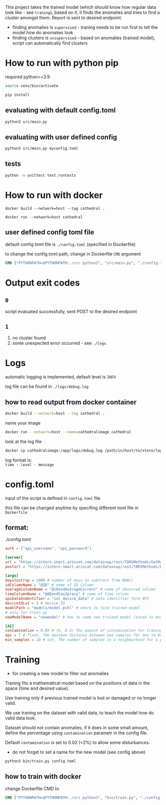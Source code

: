 This project takes the trained model (which should know how regular data look like - see `traning`), based on it, it finds the anomalies and tries to find a cluster amongst them. Report is sent to desired endpoint.

- finding anomalies is `supervised` - traning needs to be run first to tell the model how do anomalies look
- finding clusters is `unsupervised` - based on anomalies (trained model), script can automatically find clusters

# How to run with python pip
required python>=3.9

```sh
source venv/bin/activate
```

```sh
pip install
```

## evaluating with default config.toml
```sh
python3 src/main.py 
```

## evaluating with user defined config
```sh
python3 src/main.py myconfig.toml
```

## tests

```sh
python -m unittest test.runtests
```

# How to run with docker


```
docker build --network=host --tag cathedral .
```

```
docker run --network=host cathedral
```

## user defined config toml file
default config toml file is `./config.toml` (specified in Dockerfile)

to change the config.toml path, change in Dockerfile `CMD` argument

```Dockerfile
CMD ["PYTHONPATH=$PYTHONPATH:./src python3", "src/main.py", "./config.toml"]
```

# Output exit codes
## `0`
script evaluated successfully, sent POST to the desired endpoint
## `1`
1. no cluster found
2.  some unexpected error occurred - see `./logs`


# Logs
automatic logging is implemented, default level is `INFO`

log file can be found in `./logs/debug.log`

## how to read output from docker container

```sh
docker build --network=host --tag cathedral .
```

name your image
```sh
docker run --network=host --name=cathedralimage cathedral
```

look at the log file
```sh
docker cp cathedralimage:/app/logs/debug.log /path/in/host/to/store/log
```

log format is:\
 `time - level - message`

# config.toml
input of the script is defined in `config.toml` file

this file can be changed anytime by specifing different toml file in `Dockerfile`

## format:
./config.toml

```toml
auth = ["api_username", "api_password"]

[server]
url = "https://intern.smart.ariscat.com/datasnap/rest/TARSMethods/GetRecordLst"
posturl = "https://intern.smart.ariscat.com/datasnap/rest/TARSMethods/RecordLst"

[args]
daystostrip = 1000 # number of days to subtract from NOW()
idColumnName = "@ID" # name of ID Column
averageColumnName = "@iDevdAverageCurrent" # name of observed column
timeColumnName = "@dDevdCasZpravy" # name of time column
apiDataIndentifier = "iot_device_data" # data identifier form API
deviceIdLst = 3 # device ID
modelPath = "models/model.pckl" # where to find trained model
# only for train.py
newModelName = "newmodel" # how to name new trained model (saved to models/)

[AI]
contamination = 0.02 # (0, 0.5> The amount of contamination for traning of the data set, i.e. the proportion of outliers in the data set. (see training)
eps = 7 # float, The maximum distance between two samples for one to be considered as in the neighborhood of the other
min_samples = 10 # int, The number of samples in a neighborhood for a point to be considered as a cluster point. This includes the point itself.
```

# Training

- for creating a new model to filter out anomalies

Traning fits a mathematical model based on the positions of data in the space (time and desired value).

Use training only if previous trained model is lost or damaged or no longer valid.

We use traning on the dataset with valid data, to teach the model how do valid data look.

Dataset should not contain anomalies, if it does in some small amount, define the percentage using `contamination` parametr in the config file.

Default `contamination` is set to 0.02 (=2%) to allow some disturbances.

- do not forget to set a name for the new model (see config above)
```sh
python3 bin/train.py config.toml
```

## how to train with docker

change Dockerfile CMD to 

```Dockerfile
CMD ["PYTHONPATH=$PYTHONPATH:./src python3", "bin/train.py", "./config.toml"]
```